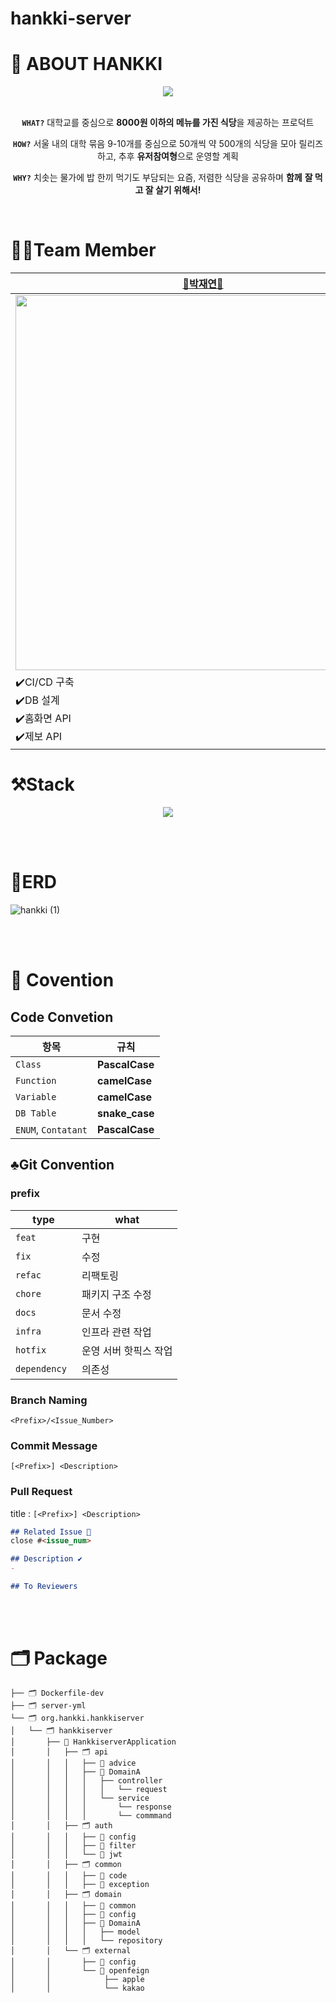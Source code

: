 # hankki-server

# 👋 ABOUT HANKKI

<div align="center">
  <img witdth= "200px" src="https://github.com/Team-Hankki/hankki-server/assets/109809242/08b7c67a-3fcc-4d58-8f49-501e68253d7f">
<br><br>
 
 **`WHAT?`**  대학교를 중심으로 **8000원 이하의 메뉴를 가진 식당**을 제공하는 프로덕트 

**`HOW?`** 서울 내의 대학 묶음 9-10개를 중심으로 50개씩 약 500개의 식당을 모아 릴리즈하고, 추후 **유저참여형**으로 운영할 계획 

**`WHY?`** 치솟는 물가에 밥 한끼 먹기도 부담되는 요즘, 저렴한 식당을 공유하며 **함께** **잘 먹고 잘 살기 위해서!**

</div>



<br>

# 🤼‍♀️Team Member

| [👑박재연👑](https://github.com/Parkjyun) | [🌱김가연🌱](https://github.com/kgy1008) | [🌱박서진🌱](https://github.com/PicturePark1101)|
|--------|------- |---------- |
| <img width="600px" src= "https://github.com/Team-Hankki/hankki-server/assets/109809242/2276da80-d520-4548-8064-8011fb9e92a7"> | <img width="600px" src="https://github.com/Team-Hankki/hankki-server/assets/109809242/cb7addf0-a6ca-41f4-b2cc-7cb1a8a480d3">  | <img width="600px" src="https://github.com/Team-Hankki/hankki-server/assets/109809242/7d62d5c9-9b8d-4e43-a118-0ad4e69fb564"> |
| ✔️CI/CD 구축<br>✔️DB 설계 <br>✔️홈화면 API <br>✔️제보 API  | ✔️소셜로그인(KAKAO, APPLE) <br> ✔️식당 API <br> ✔️Discord 알림 구현| ✔️마이페이지 API <br> ✔️족보 API |

# ⚒️Stack 

<div align = "center">
  <img src="https://firebasestorage.googleapis.com/v0/b/stackticon-81399.appspot.com/o/images%2F1720497281719?alt=media&token=f40aa73a-b50e-43cc-bd2a-a49e3d62086d)](https://github.com/msdio/stackticon">
</div>

<br><br>
# 📍ERD
![hankki (1)](https://github.com/Team-Hankki/hankki-server/assets/109809242/20ea9569-ac38-4c28-a62d-3b616384793b)

<br><br>
# 📜 Covention
## Code Convetion
| 항목                | 규칙                                                                                  |
|---------------------|---------------------------------------------------------------------------------------|
| `Class`         | **PascalCase**          |
| `Function`              | **camelCase**                                                                         |
| `Variable`                | **camelCase**                                                                         |
| `DB Table`           | **snake_case**                                                                        |
| `ENUM`, `Contatant`          | **PascalCase**                                                                        |

## ♣️Git Convention
### prefix
| type         | what                  |
|--------------|-----------------------|
| `feat`       | 구현                  |
| `fix`        | 수정                  |
| `refac`      | 리팩토링              |
| `chore`      | 패키지 구조 수정      |
| `docs`       | 문서 수정             |
| `infra`      | 인프라 관련 작업      |
| `hotfix`     | 운영 서버 핫픽스 작업 |
| `dependency `  | 의존성 |

### Branch Naming
`<Prefix>/<Issue_Number>`

### Commit Message 
`[<Prefix>] <Description>`

### Pull Request
title : `[<Prefix>] <Description>`
```Markdown
## Related Issue 📌
close #<issue_num>

## Description ✔️
- 

## To Reviewers
```
<br><br>
# 🗂️ Package
```
├── 🗂️ Dockerfile-dev
├── 🗂️ server-yml
└── 🗂️ org.hankki.hankkiserver
│   └── 🗂️ hankkiserver
│       ├── 💽 HankkiserverApplication
│       │   ├── 🗂️ api
│       │   │   ├── 📂 advice
│       │   │   ├── 📂 DomainA
│       │   │   │   ├── controller
│       │   │   │   │   └── request
│       │   │   │   └── service
│       │   │   │       └── response
│       │   │   │       └── commmand
│       │   ├── 🗂️ auth
│       │   │   ├── 📂 config
│       │   │   ├── 📂 filter
│       │   │   └── 📂 jwt
│       │   ├── 🗂️ common
│       │   │   ├── 📂 code
│       │   │   ├── 📂 exception
│       │   ├── 🗂️ domain
│       │   │   ├── 📂 common
│       │   │   ├── 📂 config
│       │   │   ├── 📂 DomainA
│       │   │   │   ├── model
│       │   │   │   └── repository
│       │   └── 🗂️ external
│       │       ├── 📂 config
│       │       └── 📂 openfeign
│       │            ├── apple
│       │            └── kakao
```
<br><br>
